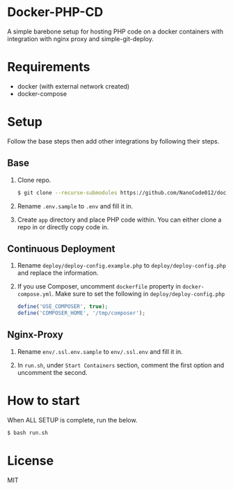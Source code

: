 # Docker-PHP-CD

A simple barebone setup for hosting PHP code on a docker containers with integration with nginx proxy and simple-git-deploy.


# Requirements

- docker (with external network created)
- docker-compose


# Setup

Follow the base steps then add other integrations by following their steps.


## Base

1. Clone repo.
    ```bash
    $ git clone --recurse-submodules https://github.com/NanoCode012/docker-php-cd.git
    ```
1. Rename `.env.sample` to `.env` and fill it in.

1. Create `app` directory and place PHP code within. You can either clone a repo in or directly copy code in.


## Continuous Deployment

1. Rename `deploy/deploy-config.example.php` to `deploy/deploy-config.php` and replace the information.

1. If you use Composer, uncomment `dockerfile` property in `docker-compose.yml`. Make sure to set the following in `deploy/deploy-config.php`
    ```php
    define('USE_COMPOSER', true);
    define('COMPOSER_HOME', '/tmp/composer');
    ```


## Nginx-Proxy
1. Rename `env/.ssl.env.sample` to `env/.ssl.env` and fill it in.

1. In `run.sh`, under `Start Containers` section, comment the first option and uncomment the second.


# How to start

When ALL SETUP is complete, run the below.

```bash
$ bash run.sh
```


# License
MIT